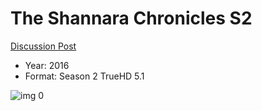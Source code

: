# The Shannara Chronicles S2

[Discussion Post](https://www.avsforum.com/threads/bass-eq-for-filtered-movies.2995212/post-59354894)

* Year: 2016
* Format: Season 2 TrueHD 5.1

![img 0](https://i.imgur.com/IPfqMUJ.jpg)

